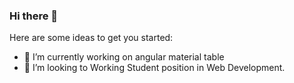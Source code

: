 ### Hi there 👋

Here are some ideas to get you started:

- 🔭 I’m currently working on angular material table
- 👯 I’m looking to Working Student position in Web Development.
